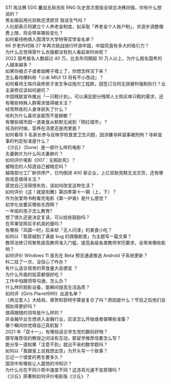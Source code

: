 S11 淘汰赛 EDG 鏖战五局击败 RNG 队史首次晋级全球总决赛四强，你有什么想说的？  
男友婚前用光存款还清房贷 我该生气吗？  
人社部表示将建立个人养老金制度，拟采取「养老金个人账户制」，并逐步调整缴费上限，将会带来哪些变化？  
如何看待杨倩入围清华大学特等奖学金名单？  
66 岁老外时隔 27 年再次挑战骑行环游中国，中国究竟有多大的吸引力？  
为什么总觉得穿什么衣服都没有别人看起来时尚呢？  
2022 国考报名人数超过 40 万，比去年同期超 10 万人以上，为什么报名国考的人越来越多？  
如果你被贞子或者伽椰子缠上了，你想怎样活下来？  
怎么看待爆料称「小米 MIUI 13 将有不小改动」？  
如何看待王珞丹装修房子发生争议拖欠工程款，因签订合同无效被判强制执行？业主装修应该如何避坑？  
中国残联宣布推出「一只鞋计划」，可以满足部分残障人士购买单只鞋的需求，还有哪些特殊人群需求值得被关注？  
经常熬夜的人身体损失了什么？  
哈利为什么喜欢金妮而不是赫敏？  
有哪些城市因一道美食从默默无闻到「网红城市」？  
炖汤的时候，营养在汤里还是肉里面？  
如何看待 5 名家长参与反映学校食堂卫生问题，因涉嫌寻衅滋事被刑拘？寻衅滋事的判定标准是什么？  
《沙丘》（Dune）是一部什么样的电影？  
夫妻肺片为什么叫夫妻肺片？  
如何评价电影《007：无暇赴死》？  
被暗恋的人知道自己被暗恋吗？  
越南部分工厂断供停产，日均倒闭 400 家企业，上亿双耐克鞋无法交货，还有哪些信息值得关注？  
感觉自己活得很失败，该如何改变这种生活？  
如何评价《这！就是街舞》第四季第十一期（上，下）？  
作为张爱玲书粉看完电影《第一炉香》是什么感觉？  
初学化妆要买哪些东西啊？  
一年级的孩子怎么教育?  
想了很久还是决定复读，可以给些鼓励吗？  
在苹果官网买手机真的傻吗？  
有哪些「风靡一时」后来却「无人问津」的美食小吃？  
如何以「我穿越到了满是 bug 的偶像剧里」为主题写一篇文章？  
教师法修订将聚焦提高教师准入门槛，提高各级各类教师学历要求，会带来哪些影响？  
如何评价 Windows 11 首先在 Beta 预览通道推送 Android 子系统更新？  
科二挂了一次，没信心了咋办？  
有什么适合宿舍的零食量大且便宜 ？  
为什么外面的饭菜都很好吃？  
工作中怕跟领导沟通，怎么办？  
什么样的观影设备，能瞬间提高生活品质？  
如何评《Girls Planet999》出道名单？  
《再见爱人》大结局，章贺和郭柯宇算是复合了吗？原因是什么？节目之后他们会相处得更好吗？  
值得跟随的领导是什么样的？  
非金融毕业生想进入金融行业，应该怎么开始或者做哪些准备？  
哪个瞬间你觉得自己真机智？  
2021 年「双十一」，有哪些适合学生党的数码好物？  
跟写推荐信的教授之间没有互动，那留学推荐信要怎么写？  
能分享一道如果「注意不到」就出不来的数学题吗？  
如何以「我跟皇上说我想出宫」为开头写一个故事？  
忘记一个很爱的男生要多久？  
国货中有哪些让人震惊的冷知识？  
为什么光在不同介质中速度不同？这违背光速不变原理吗？  
《沙丘》原著粉如何评价电影版《沙丘》？  
